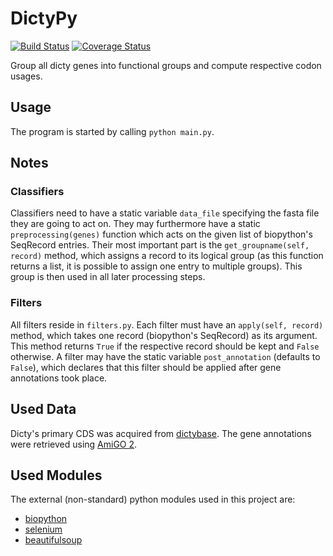 # DictyPy
[![Build Status](https://travis-ci.org/kpj/DictyPy.svg?branch=master)](https://travis-ci.org/kpj/DictyPy)
[![Coverage Status](https://coveralls.io/repos/kpj/DictyPy/badge.svg?branch=master)](https://coveralls.io/r/kpj/DictyPy?branch=master)

Group all dicty genes into functional groups and compute respective codon usages.


## Usage
The program is started by calling `python main.py`.


## Notes
### Classifiers
Classifiers need to have a static variable `data_file` specifying the fasta file they are going to act on. They may furthermore have a static `preprocessing(genes)` function which acts on the given list of biopython's SeqRecord entries.
Their most important part is the `get_groupname(self, record)` method, which assigns a record to its logical group (as this function returns a list, it is possible to assign one entry to multiple groups). This group is then used in all later processing steps.

### Filters
All filters reside in `filters.py`. Each filter must have an `apply(self, record)` method, which takes one record (biopython's SeqRecord) as its argument.
This method returns `True` if the respective record should be kept and `False` otherwise.
A filter may have the static variable `post_annotation` (defaults to `False`), which declares that this filter should be applied after gene annotations took place.


## Used Data
Dicty's primary CDS was acquired from [dictybase](http://dictybase.org/). The gene annotations were retrieved using [AmiGO 2](http://amigo.geneontology.org/amigo/landing).

## Used Modules
The external (non-standard) python modules used in this project are:
* [biopython](http://biopython.org/)
* [selenium](https://selenium-python.readthedocs.org/)
* [beautifulsoup](http://www.crummy.com/software/BeautifulSoup/bs4/doc/)

